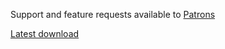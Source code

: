 Support and feature requests available to [Patrons](http://r.robomwm.com/patreon)

[Latest download](https://ci.appveyor.com/project/RoboMWM39862/gpauctions)

